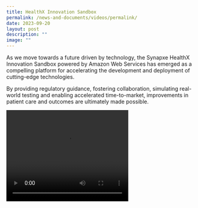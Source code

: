 ```yaml
---
title: HealthX Innovation Sandbox
permalink: /news-and-documents/videos/permalink/
date: 2023-09-20
layout: post
description: ""
image: ""
---
```

As we move towards a future driven by technology, the Synapxe HealthX Innovation Sandbox powered by Amazon Web Services has emerged as a compelling platform for accelerating the development and deployment of cutting-edge technologies.

By providing regulatory guidance, fostering collaboration, simulating real-world testing and enabling accelerated time-to-market, improvements in patient care and outcomes are ultimately made possible.

<video autoplay="" controls="" height="240" width="320"> <source type="video/mp4" src="https://github.com/HealthTechSG/InnovationSandbox/raw/main/AWS%20-%20Synapxe%20HealthX%20Sandbox%20-%20Video%20with%20Subtitle.mp4">
</video>